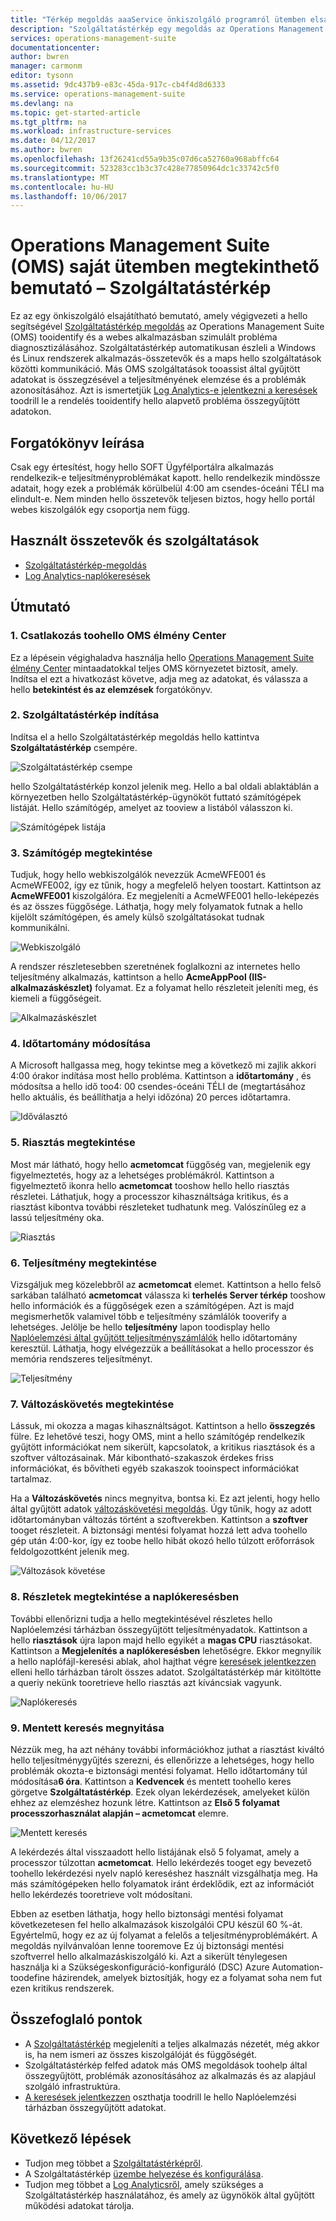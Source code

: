 ```yaml
---
title: "Térkép megoldás aaaService önkiszolgáló programról ütemben elsajátítható bemutató |} Microsoft Docs"
description: "Szolgáltatástérkép egy megoldás az Operations Management Suite (OMS), amely automatikusan felderíti az alkalmazás-összetevők a Windows és Linux rendszerek és a maps hello szolgáltatások közötti kommunikáció.  Ez az egy önkiszolgáló elsajátítható bemutató, amely használatával a Service Map tooidentify végigvezeti és a webes alkalmazásban szimulált probléma diagnosztizálásához."
services: operations-management-suite
documentationcenter: 
author: bwren
manager: carmonm
editor: tysonn
ms.assetid: 9dc437b9-e83c-45da-917c-cb4f4d8d6333
ms.service: operations-management-suite
ms.devlang: na
ms.topic: get-started-article
ms.tgt_pltfrm: na
ms.workload: infrastructure-services
ms.date: 04/12/2017
ms.author: bwren
ms.openlocfilehash: 13f26241cd55a9b35c07d6ca52760a968abffc64
ms.sourcegitcommit: 523283cc1b3c37c428e77850964dc1c33742c5f0
ms.translationtype: MT
ms.contentlocale: hu-HU
ms.lasthandoff: 10/06/2017
---
```

# <a name="operations-management-suite-oms-self-paced-demo---service-map"></a>Operations Management Suite (OMS) saját ütemben megtekinthető bemutató – Szolgáltatástérkép
Ez az egy önkiszolgáló elsajátítható bemutató, amely végigvezeti a hello segítségével [Szolgáltatástérkép megoldás](operations-management-suite-service-map.md) az Operations Management Suite (OMS) tooidentify és a webes alkalmazásban szimulált probléma diagnosztizálásához.  Szolgáltatástérkép automatikusan észleli a Windows és Linux rendszerek alkalmazás-összetevők és a maps hello szolgáltatások közötti kommunikáció.  Más OMS szolgáltatások tooassist által gyűjtött adatokat is összegzésével a teljesítményének elemzése és a problémák azonosításához.  Azt is ismertetjük [Log Analytics-e jelentkezni a keresések](../log-analytics/log-analytics-log-searches.md) toodrill le a rendelés tooidentify hello alapvető probléma összegyűjtött adatokon.


## <a name="scenario-description"></a>Forgatókönyv leírása
Csak egy értesítést, hogy hello SOFT Ügyfélportálra alkalmazás rendelkezik-e teljesítményproblémákat kapott.  hello rendelkezik mindössze adatait, hogy ezek a problémák körülbelül 4:00 am csendes-óceáni TÉLI ma elindult-e.  Nem minden hello összetevők teljesen biztos, hogy hello portál webes kiszolgálók egy csoportja nem függ.  

## <a name="components-and-features-used"></a>Használt összetevők és szolgáltatások
- [Szolgáltatástérkép-megoldás](operations-management-suite-service-map.md)
- [Log Analytics-naplókeresések](../log-analytics/log-analytics-log-searches.md)


## <a name="walk-through"></a>Útmutató

### <a name="1-connect-toohello-oms-experience-center"></a>1. Csatlakozás toohello OMS élmény Center
Ez a lépésein végighaladva használja hello [Operations Management Suite élmény Center](https://experience.mms.microsoft.com/) mintaadatokkal teljes OMS környezetet biztosít, amely. Indítsa el ezt a hivatkozást követve, adja meg az adatokat, és válassza a hello **betekintést és az elemzések** forgatókönyv.


### <a name="2-start-service-map"></a>2. Szolgáltatástérkép indítása
Indítsa el a hello Szolgáltatástérkép megoldás hello kattintva **Szolgáltatástérkép** csempére.

![Szolgáltatástérkép csempe](media/operations-management-suite-walkthrough-servicemap/tile.png)

hello Szolgáltatástérkép konzol jelenik meg.  Hello a bal oldali ablaktáblán a környezetben hello Szolgáltatástérkép-ügynököt futtató számítógépek listáját.  Hello számítógép, amelyet az tooview a listából válasszon ki.

![Számítógépek listája](media/operations-management-suite-walkthrough-servicemap/computer-list.png)


### <a name="3-view-computer"></a>3. Számítógép megtekintése
Tudjuk, hogy hello webkiszolgálók nevezzük AcmeWFE001 és AcmeWFE002, így ez tűnik, hogy a megfelelő helyen toostart.  Kattintson az **AcmeWFE001** kiszolgálóra.  Ez megjeleníti a AcmeWFE001 hello-leképezés és az összes függősége.  Láthatja, hogy mely folyamatok futnak a hello kijelölt számítógépen, és amely külső szolgáltatásokat tudnak kommunikálni.

![Webkiszolgáló](media/operations-management-suite-walkthrough-servicemap/web-server.png)

A rendszer részletesebben szeretnének foglalkozni az internetes hello teljesítmény alkalmazás, kattintson a hello **AcmeAppPool (IIS-alkalmazáskészlet)** folyamat.  Ez a folyamat hello részleteit jeleníti meg, és kiemeli a függőségeit.  

![Alkalmazáskészlet](media/operations-management-suite-walkthrough-servicemap/app-pool.png)


### <a name="4-change-time-window"></a>4. Időtartomány módosítása

A Microsoft hallgassa meg, hogy tekintse meg a következő mi zajlik akkori 4:00 órakor indítása most hello probléma. Kattintson a **időtartomány** , és módosítsa a hello idő too4: 00 csendes-óceáni TÉLI de (megtartásához hello aktuális, és beállíthatja a helyi időzóna) 20 perces időtartamra.

![Időválasztó](./media/operations-management-suite-walkthrough-servicemap/time-picker.png)


### <a name="5-view-alert"></a>5. Riasztás megtekintése

Most már látható, hogy hello **acmetomcat** függőség van, megjelenik egy figyelmeztetés, hogy az a lehetséges problémákról.  Kattintson a figyelmeztető ikonra hello **acmetomcat** tooshow hello hello riasztás részletei.  Láthatjuk, hogy a processzor kihasználtsága kritikus, és a riasztást kibontva további részleteket tudhatunk meg.  Valószínűleg ez a lassú teljesítmény oka. 

![Riasztás](./media/operations-management-suite-walkthrough-servicemap/alert.png)


### <a name="6-view-performance"></a>6. Teljesítmény megtekintése

Vizsgáljuk meg közelebbről az **acmetomcat** elemet.  Kattintson a hello felső sarkában található **acmetomcat** válassza ki **terhelés Server térkép** tooshow hello információk és a függőségek ezen a számítógépen. Azt is majd megismerhetők valamivel több e teljesítmény számlálók tooverify a lehetséges.  Jelölje be hello **teljesítmény** lapon toodisplay hello [Naplóelemzési által gyűjtött teljesítményszámlálók](../log-analytics/log-analytics-data-sources-performance-counters.md) hello időtartomány keresztül.  Láthatja, hogy elvégezzük a beállításokat a hello processzor és memória rendszeres teljesítményt.

![Teljesítmény](./media/operations-management-suite-walkthrough-servicemap/performance.png)


### <a name="7-view-change-tracking"></a>7. Változáskövetés megtekintése
Lássuk, mi okozza a magas kihasználtságot.  Kattintson a hello **összegzés** fülre.  Ez lehetővé teszi, hogy OMS, mint a hello számítógép rendelkezik gyűjtött információkat nem sikerült, kapcsolatok, a kritikus riasztások és a szoftver változásainak.  Már kibontható-szakaszok érdekes friss információkat, és bővítheti egyéb szakaszok tooinspect információkat tartalmaz.


Ha a **Változáskövetés** nincs megnyitva, bontsa ki.  Ez azt jelenti, hogy hello által gyűjtött adatok [változáskövetési megoldás](../log-analytics/log-analytics-change-tracking.md).  Úgy tűnik, hogy az adott időtartományban változás történt a szoftverekben.  Kattintson a **szoftver** tooget részleteit.  A biztonsági mentési folyamat hozzá lett adva toohello gép után 4:00-kor, így ez toobe hello hibát okozó hello túlzott erőforrások feldolgozottként jelenik meg.

![Változások követése](./media/operations-management-suite-walkthrough-servicemap/change-tracking.png)



### <a name="8-view-details-in-log-search"></a>8. Részletek megtekintése a naplókeresésben
További ellenőrizni tudja a hello megtekintésével részletes hello Naplóelemzési tárházban összegyűjtött teljesítményadatok.  Kattintson a hello **riasztások** újra lapon majd hello egyikét a **magas CPU** riasztásokat.  Kattintson a **Megjelenítés a naplókeresésben** lehetőségre.  Ekkor megnyílik a hello naplófájl-keresési ablak, ahol hajthat végre [keresések jelentkezzen](../log-analytics/log-analytics-log-searches.md) elleni hello tárházban tárolt összes adatot.  Szolgáltatástérkép már kitöltötte a queriy nekünk tooretrieve hello riasztás azt kíváncsiak vagyunk.  

![Naplókeresés](./media/operations-management-suite-walkthrough-servicemap/log-search.png)


### <a name="9-open-saved-search"></a>9. Mentett keresés megnyitása
Nézzük meg, ha azt néhány további információkhoz juthat a riasztást kiváltó hello teljesítménygyűjtés szerezni, és ellenőrizze a lehetséges, hogy hello problémák okozta-e biztonsági mentési folyamat.  Hello időtartomány túl módosítása**6 óra**.  Kattintson a **Kedvencek** és mentett toohello keres görgetve **Szolgáltatástérkép**.  Ezek olyan lekérdezések, amelyeket külön ehhez az elemzéshez hozunk létre.  Kattintson az **Első 5 folyamat processzorhasználat alapján – acmetomcat** elemre.

![Mentett keresés](./media/operations-management-suite-walkthrough-servicemap/saved-search.png)


A lekérdezés által visszaadott hello listájának első 5 folyamat, amely a processzor túlzottan **acmetomcat**.  Hello lekérdezés tooget egy bevezető toohello lekérdezési nyelv napló kereséshez használt vizsgálhatja meg.  Ha más számítógépeken hello folyamatok iránt érdeklődik, ezt az információt hello lekérdezés tooretrieve volt módosítani.

Ebben az esetben láthatja, hogy hello biztonsági mentési folyamat következetesen fel hello alkalmazások kiszolgálói CPU készül 60 %-át.  Egyértelmű, hogy ez az új folyamat a felelős a teljesítményproblémákért.  A megoldás nyilvánvalóan lenne tooremove Ez új biztonsági mentési szoftverrel hello alkalmazáskiszolgáló ki.  Azt a sikerült ténylegesen használja ki a Szükségeskonfiguráció-konfiguráló (DSC) Azure Automation-toodefine házirendek, amelyek biztosítják, hogy ez a folyamat soha nem fut ezen kritikus rendszerek.


## <a name="summary-points"></a>Összefoglaló pontok
- A [Szolgáltatástérkép](operations-management-suite-service-map.md) megjeleníti a teljes alkalmazás nézetét, még akkor is, ha nem ismeri az összes kiszolgálóját és függőségét.
- Szolgáltatástérkép felfed adatok más OMS megoldások toohelp által összegyűjtött, problémák azonosításához az alkalmazás és az alapjául szolgáló infrastruktúra.
- [A keresések jelentkezzen](../log-analytics/log-analytics-log-searches.md) oszthatja toodrill le hello Naplóelemzési tárházban összegyűjtött adatokat.    

## <a name="next-steps"></a>Következő lépések
- Tudjon meg többet a [Szolgáltatástérképről](operations-management-suite-service-map.md).
- A Szolgáltatástérkép [üzembe helyezése és konfigurálása](operations-management-suite-service-map-configure.md).
- Tudjon meg többet a [Log Analyticsről](../log-analytics/log-analytics-overview.md), amely szükséges a Szolgáltatástérkép használatához, és amely az ügynökök által gyűjtött működési adatokat tárolja.
